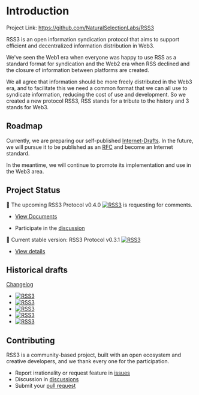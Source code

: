 # Introduction

Project Link: <https://github.com/NaturalSelectionLabs/RSS3>

RSS3 is an open information syndication protocol that aims to support efficient and decentralized information distribution in Web3.

We've seen the Web1 era when everyone was happy to use RSS as a standard format for syndication and the Web2 era when RSS declined and the closure of information between platforms are created.

We all agree that information should be more freely distributed in the Web3 era, and to facilitate this we need a common format that we can all use to syndicate information, reducing the cost of use and development. So we created a new protocol RSS3, RSS stands for a tribute to the history and 3 stands for Web3.

## Roadmap

Currently, we are preparing our self-published [Internet-Drafts](https://www.ietf.org/how/ids/). In the future, we will pursue it to be published as an [RFC](https://www.ietf.org/standards/rfcs/) and become an Internet standard.

In the meantime, we will continue to promote its implementation and use in the Web3 area.

## Project Status

🔭 The upcoming RSS3 Protocol v0.4.0 [![RSS3](https://badge.rss3.workers.dev/?version=v0.4.0--rc.1)](./v0.4.0-rc.1.md) is requesting for comments.

- [View Documents](./v0.4.0-rc.1.html)

- Participate in the [discussion](https://github.com/NaturalSelectionLabs/RSS3-Protocol/discussions/32)

🔬 Current stable version: RSS3 Protocol v0.3.1 [![RSS3](https://badge.rss3.workers.dev/?version=v0.3.1)](https://github.com/NaturalSelectionLabs/RSS3/blob/main/versions/v0.3.1.md)

- [View details](https://github.com/NaturalSelectionLabs/RSS3/blob/main/versions/v0.3.1.md)

## Historical drafts

[Changelog](https://github.com/NaturalSelectionLabs/RSS3/blob/main/CHANGELOG.md)

- [![RSS3](https://badge.rss3.workers.dev/?version=v0.3.0)](https://github.com/NaturalSelectionLabs/RSS3/blob/main/versions/v0.3.0.md)
- [![RSS3](https://badge.rss3.workers.dev/?version=v0.2.0)](https://github.com/NaturalSelectionLabs/RSS3/blob/main/versions/v0.2.0.md)
- [![RSS3](https://badge.rss3.workers.dev/?version=v0.1.1)](https://github.com/NaturalSelectionLabs/RSS3/blob/main/versions/v0.1.1.md)
- [![RSS3](https://badge.rss3.workers.dev/?version=v0.1.0)](https://github.com/NaturalSelectionLabs/RSS3/blob/main/versions/v0.1.0.md)
- [![RSS3](https://badge.rss3.workers.dev/?version=v0.1.0%20alpha.0)](https://github.com/NaturalSelectionLabs/RSS3/blob/main/versions/v0.1.0-alpha.0.md)

## Contributing

RSS3 is a community-based project, built with an open ecosystem and creative developers, and we thank every one for the participation.

- Report irrationality or request feature in [issues](https://github.com/NaturalSelectionLabs/RSS3/issues)
- Discussion in [discussions](https://github.com/NaturalSelectionLabs/RSS3/discussions)
- Submit your [pull request](https://github.com/NaturalSelectionLabs/RSS3/pulls)
